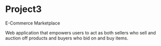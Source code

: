 # Project3

E-Commerce Marketplace

Web application that empowers users to act as both sellers who sell and auction off products and buyers who bid on and buy items.
